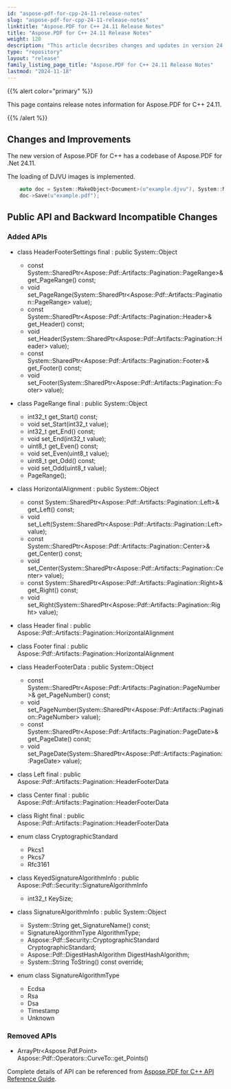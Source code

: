 ```yaml
---
id: "aspose-pdf-for-cpp-24-11-release-notes"
slug: "aspose-pdf-for-cpp-24-11-release-notes"
linktitle: "Aspose.PDF for C++ 24.11 Release Notes"
title: "Aspose.PDF for C++ 24.11 Release Notes"
weight: 120
description: "This article decsribes changes and updates in version 24.11 of Aspose.PDF for C++ library"
type: "repository"
layout: "release"
family_listing_page_title: "Aspose.PDF for C++ 24.11 Release Notes"
lastmod: "2024-11-18"
---
```


{{% alert color="primary" %}}

This page contains release notes information for Aspose.PDF for C++ 24.11.

{{% /alert %}}

## Changes and Improvements

The new version of Aspose.PDF for C++ has a codebase of Aspose.PDF for .Net 24.11.

The loading of DJVU images is implemented.
~~~ C++
    auto doc = System::MakeObject<Document>(u"example.djvu"), System::MakeObject<DjvuLoadOptions>());
    doc->Save(u"example.pdf");
~~~

## Public API and Backward Incompatible Changes

### Added APIs

* class HeaderFooterSettings final : public System::Object
    * const System::SharedPtr&lt;Aspose::Pdf::Artifacts::Pagination::PageRange&gt;&amp; get_PageRange() const;
    * void set_PageRange(System::SharedPtr&lt;Aspose::Pdf::Artifacts::Pagination::PageRange&gt; value);
    * const System::SharedPtr&lt;Aspose::Pdf::Artifacts::Pagination::Header&gt;&amp; get_Header() const;
    * void set_Header(System::SharedPtr&lt;Aspose::Pdf::Artifacts::Pagination::Header&gt; value);
    * const System::SharedPtr&lt;Aspose::Pdf::Artifacts::Pagination::Footer&gt;&amp; get_Footer() const;
    * void set_Footer(System::SharedPtr&lt;Aspose::Pdf::Artifacts::Pagination::Footer&gt; value);
    
* class PageRange final : public System::Object
    * int32_t get_Start() const;
    * void set_Start(int32_t value);
    * int32_t get_End() const;
    * void set_End(int32_t value);
    * uint8_t get_Even() const;
    * void set_Even(uint8_t value);
    * uint8_t get_Odd() const;
    * void set_Odd(uint8_t value);
    * PageRange();

* class HorizontalAlignment : public System::Object
    * const System::SharedPtr&lt;Aspose::Pdf::Artifacts::Pagination::Left&gt;&amp; get_Left() const;
    * void set_Left(System::SharedPtr&lt;Aspose::Pdf::Artifacts::Pagination::Left&gt; value);
    * const System::SharedPtr&lt;Aspose::Pdf::Artifacts::Pagination::Center&gt;&amp; get_Center() const;
    * void set_Center(System::SharedPtr&lt;Aspose::Pdf::Artifacts::Pagination::Center&gt; value);
    * const System::SharedPtr&lt;Aspose::Pdf::Artifacts::Pagination::Right&gt;&amp; get_Right() const;
    * void set_Right(System::SharedPtr&lt;Aspose::Pdf::Artifacts::Pagination::Right&gt; value);

* class Header final : public Aspose::Pdf::Artifacts::Pagination::HorizontalAlignment
* class Footer final : public Aspose::Pdf::Artifacts::Pagination::HorizontalAlignment
* class HeaderFooterData : public System::Object
    * const System::SharedPtr&lt;Aspose::Pdf::Artifacts::Pagination::PageNumber&gt;&amp; get_PageNumber() const;
    * void set_PageNumber(System::SharedPtr&lt;Aspose::Pdf::Artifacts::Pagination::PageNumber&gt; value);
    * const System::SharedPtr&lt;Aspose::Pdf::Artifacts::Pagination::PageDate&gt;&amp; get_PageDate() const;
    * void set_PageDate(System::SharedPtr&lt;Aspose::Pdf::Artifacts::Pagination::PageDate&gt; value);
    
* class Left final : public Aspose::Pdf::Artifacts::Pagination::HeaderFooterData
* class Center final : public Aspose::Pdf::Artifacts::Pagination::HeaderFooterData
* class Right final : public Aspose::Pdf::Artifacts::Pagination::HeaderFooterData

* enum class CryptographicStandard
    * Pkcs1
    * Pkcs7
    * Rfc3161

* class KeyedSignatureAlgorithmInfo : public Aspose::Pdf::Security::SignatureAlgorithmInfo
    * int32_t KeySize;

* class SignatureAlgorithmInfo : public System::Object
    * System::String get_SignatureName() const;
    * SignatureAlgorithmType AlgorithmType;
    * Aspose::Pdf::Security::CryptographicStandard CryptographicStandard;
    * Aspose::Pdf::DigestHashAlgorithm DigestHashAlgorithm;
    * System::String ToString() const override;

* enum class SignatureAlgorithmType
    * Ecdsa
    * Rsa
    * Dsa
    * Timestamp
    * Unknown

### Removed APIs

* ArrayPtr&lt;Aspose.Pdf.Point&gt; Aspose::Pdf::Operators::CurveTo::get_Points()

Complete details of API can be referenced from [Aspose.PDF for C++ API Reference Guide](https://reference.aspose.com/pdf/cpp).
